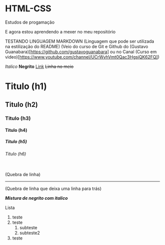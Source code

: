 # HTML-CSS
 Estudos de progamação

 E agora estou aprendendo a mexer no meu repositório

 TESTANDO LINGUAGEM MARKDOWN (Linguagem que pode ser utilizada na estilização do README) (Veio do curso de Git e Github do (Gustavo Guanabara)[https://github.com/gustavoguanabara] ou no Canal (Curso em video)[https://www.youtube.com/channel/UCrWvhVmt0Qac3HgsjQK62FQ])

 *Italico* **Negrito** [Link](https://github.com/RafaelLucasSegalRamos/HTML-CSS/blob/main/README.md) ~~Linha no meio~~ 
 # Titulo (h1)
 ## Titulo (h2)
 ### Titulo (h3)
 #### Titulo (h4)
 ##### Titulo (h5)
 ###### Titulo (h6)
 <br> (Quebra de linha)
 <hr> (Quebra de linha que deixa uma linha para trás)
 
 __*Mistura de negrito com italico*__

 Lista
 1. teste
 2. teste
    1. subteste
    2. subteste2
 3. teste

